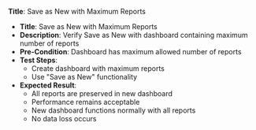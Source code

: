 **Title**: Save as New with Maximum Reports

* **Title**: Save as New with Maximum Reports
* **Description**: Verify Save as New with dashboard containing maximum number of reports
* **Pre-Condition**: Dashboard has maximum allowed number of reports
* **Test Steps**:
  * Create dashboard with maximum reports
  * Use "Save as New" functionality
* **Expected Result**:
  * All reports are preserved in new dashboard
  * Performance remains acceptable
  * New dashboard functions normally with all reports
  * No data loss occurs